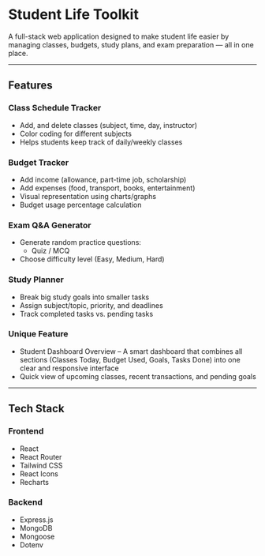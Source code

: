 # Student Life Toolkit

A full-stack web application designed to make student life easier by managing classes, budgets, study plans, and exam preparation — all in one place.  

---

## Features

### Class Schedule Tracker
- Add, and delete classes (subject, time, day, instructor)  
- Color coding for different subjects  
- Helps students keep track of daily/weekly classes  

### Budget Tracker
- Add income (allowance, part-time job, scholarship)  
- Add expenses (food, transport, books, entertainment)  
- Visual representation using charts/graphs  
- Budget usage percentage calculation  

### Exam Q&A Generator
- Generate random practice questions:  
  - Quiz / MCQ  
- Choose difficulty level (Easy, Medium, Hard)  

### Study Planner
- Break big study goals into smaller tasks  
- Assign subject/topic, priority, and deadlines  
- Track completed tasks vs. pending tasks  

### Unique Feature
- Student Dashboard Overview – A smart dashboard that combines all sections (Classes Today, Budget Used, Goals, Tasks Done) into one clear and responsive interface  
- Quick view of upcoming classes, recent transactions, and pending goals  

---

## Tech Stack

### Frontend
- React  
- React Router  
- Tailwind CSS  
- React Icons  
- Recharts  

### Backend
- Express.js  
- MongoDB  
- Mongoose  
- Dotenv  
